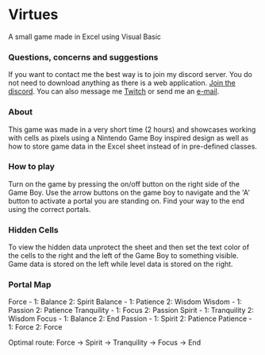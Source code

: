 # Virtues
A small game made in Excel using Visual Basic 

### Questions, concerns and suggestions
If you want to contact me the best way is to join my discord server. You do not need to download anything as there is a web application. [Join the discord](https://discord.gg/0k3DuGIrUjI25sUu). You can also message me [Twitch](https://www.twitch.tv/message/compose?to=gasolinebased) or send me an [e-mail](mailto:gasolinebased@gmail.com).

### About
This game was made in a very short time (2 hours) and showcases working with cells as pixels using a Nintendo Game Boy inspired design as well as how to store game data in the Excel sheet instead of in pre-defined classes.

### How to play
Turn on the game by pressing the on/off button on the right side of the Game Boy. Use the arrow buttons on the game boy to navigate and the 'A' button to activate a portal you are standing on. Find your way to the end using the correct portals.

### Hidden Cells
To view the hidden data unprotect the sheet and then set the text color of the cells to the right and the left of the Game Boy to something visible. Game data is stored on the left while level data is stored on the right.

### Portal Map
Force       - 1: Balance     2: Spirit
Balance     - 1: Patience    2: Wisdom
Wisdom      - 1: Passion     2: Patience
Tranquility - 1: Focus       2: Passion
Spirit      - 1: Tranquility 2: Wisdom
Focus       - 1: Balance     2: End
Passion     - 1: Spirit      2: Patience
Patience    - 1: Force       2: Force

Optimal route:
Force -> Spirit -> Tranquility -> Focus -> End